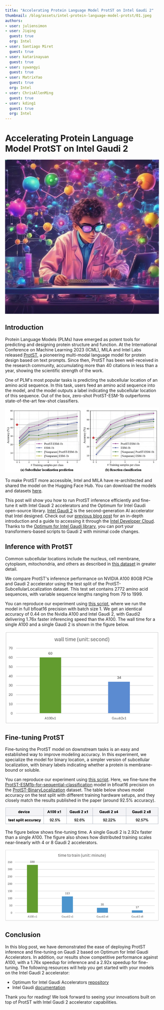 ```yaml
---
title: "Accelerating Protein Language Model ProtST on Intel Gaudi 2"
thumbnail: /blog/assets/intel-protein-language-model-protst/01.jpeg
authors:
- user: juliensimon
- user: Jiqing
  guest: true
  org: Intel
- user: Santiago Miret
  guest: true
- user: katarinayuan
  guest: true
- user: sywangyi
  guest: true
- user: MatrixYao
  guest: true
  org: Intel
- user: ChrisAllenMing
  guest: true
- user: kding1
  guest: true
  org: Intel
---
```


# Accelerating Protein Language Model ProtST on Intel Gaudi 2

<p align="center">
 <img src="assets/intel-protein-language-model-protst/01.jpeg" alt="A teenage scientist creating molecules with computers and artificial intelligence" width="512"><br>
</p>

## Introduction

Protein Language Models (PLMs) have emerged as potent tools for predicting and designing protein structure and function. At the International Conference on Machine Learning 2023 (ICML), MILA and Intel Labs released [ProtST](https://proceedings.mlr.press/v202/xu23t.html), a pioneering multi-modal language model for protein design based on text prompts. Since then, ProtST has been well-received in the research community, accumulating more than 40 citations in less than a year, showing the scientific strength of the work.

One of PLM's most popular tasks is predicting the subcellular location of an amino acid sequence. In this task, users feed an amino acid sequence into the model, and the model outputs a label indicating the subcellular location of this sequence. Out of the box, zero-shot ProtST-ESM-1b outperforms state-of-the-art few-shot classifiers.

<kbd>
  <img src="assets/intel-protein-language-model-protst/02.png">
</kbd>

To make ProtST more accessible, Intel and MILA have re-architected and shared the model on the Hugging Face Hub. You can download the models and datasets [here](https://huggingface.co/mila-intel). 

This post will show you how to run ProtST inference efficiently and fine-tune it with Intel Gaudi 2 accelerators and the Optimum for Intel Gaudi open-source library. [Intel Gaudi 2](https://habana.ai/products/gaudi2/) is the second-generation AI  accelerator that Intel designed. Check out our [previous blog post](https://huggingface.co/blog/habana-gaudi-2-bloom#habana-gaudi2) for an in-depth introduction and a guide to accessing it through the [Intel Developer Cloud](https://cloud.intel.com). Thanks to the [Optimum for Intel Gaudi library](https://github.com/huggingface/optimum-habana), you can port your transformers-based scripts to Gaudi 2 with minimal code changes.

## Inference with ProtST

Common subcellular locations include the nucleus, cell membrane, cytoplasm, mitochondria, and others as described in [this dataset](https://huggingface.co/datasets/mila-intel/subloc_template) in greater detail.

We compare ProtST's inference performance on NVIDIA A100 80GB PCIe and Gaudi 2 accelerator using the test split of the ProtST-SubcellularLocalization dataset. This test set contains 2772 amino acid sequences, with variable sequence lengths ranging from 79 to 1999.

You can reproduce our experiment using [this script](https://github.com/huggingface/optimum-habana/tree/main/examples/protein-folding#single-hpu-inference-for-zero-shot-evaluation), where we run the model in full bfloat16 precision with batch size 1. We get an identical accuracy of 0.44 on the Nvidia A100 and Intel Gaudi 2, with Gaudi2 delivering 1.76x faster inferencing speed than the A100. The wall time for a single A100 and a single Gaudi 2 is shown in the figure below. 

<kbd>
  <img src="assets/intel-protein-language-model-protst/03.png">
</kbd>

## Fine-tuning ProtST

Fine-tuning the ProtST model on downstream tasks is an easy and established way to improve modeling accuracy. In this experiment, we specialize the model for binary location, a simpler version of subcellular localization, with binary labels indicating whether a protein is membrane-bound or soluble.

You can reproduce our experiment using [this script](https://github.com/huggingface/optimum-habana/tree/main/examples/protein-folding#multi-hpu-finetune-for-sequence-classification-task). Here, we fine-tune the [ProtST-ESM1b-for-sequential-classification](https://huggingface.co/mila-intel/protst-esm1b-for-sequential-classification) model in bfloat16 precision on the [ProtST-BinaryLocalization](https://huggingface.co/datasets/mila-intel/ProtST-BinaryLocalization) dataset.  The table below shows model accuracy on the test split with different training hardware setups, and they closely match the results published in the paper (around 92.5% accuracy).

<kbd>
  <img src="assets/intel-protein-language-model-protst/04.png">
</kbd>

The figure below shows fine-tuning time. A single Gaudi 2 is 2.92x faster than a single A100. The figure also shows how distributed training scales near-linearly with 4 or 8 Gaudi 2 accelerators.

<kbd>
  <img src="assets/intel-protein-language-model-protst/05.png">
</kbd>

## Conclusion

In this blog post, we have demonstrated the ease of deploying ProtST inference and fine-tuning on Gaudi 2 based on Optimum for Intel Gaudi Accelerators. In addition, our results show competitive performance against A100, with a 1.76x speedup for inference and a 2.92x speedup for fine-tuning.
The following resources will help you get started with your models on the Intel Gaudi 2 accelerator:

* Optimum for Intel Gaudi Accelerators [repository](https://github.com/huggingface/optimum-habana)
* Intel Gaudi [documentation](https://docs.habana.ai/en/latest/index.html) 


Thank you for reading! We look forward to seeing your innovations built on top of ProtST with Intel Gaudi 2 accelerator capabilities.

